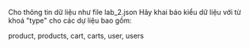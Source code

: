 Cho thông tin dữ liệu như file lab_2.json
Hãy khai báo kiểu dữ liệu với từ khoá "type" cho các dự liệu bao gồm:

product, products, cart, carts, user, users
